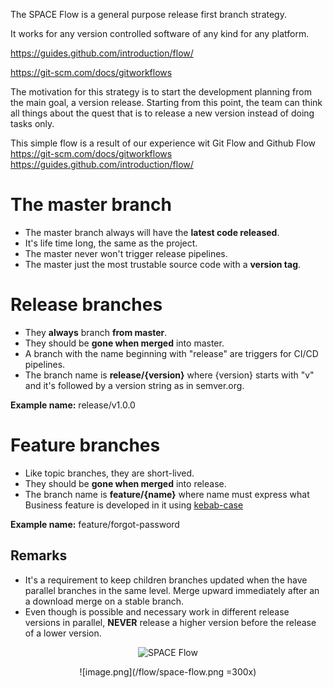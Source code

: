 The SPACE Flow is a general purpose release first branch strategy.

It works for any version controlled software of any kind for any platform.

https://guides.github.com/introduction/flow/

https://git-scm.com/docs/gitworkflows

The motivation for this strategy is to start the development planning from the main goal, a version release.
Starting from this point, the team can think all things about the quest that is to release a new version instead of doing tasks only.

This simple flow is a result of our experience wit Git Flow and Github Flow
https://git-scm.com/docs/gitworkflows
https://guides.github.com/introduction/flow/

# **The master branch**

- The master branch always will have the **latest code released**.
- It's life time long, the same as the project.
- The master never won't trigger release pipelines. 
- The master just the most trustable source code with a **version tag**.

# **Release branches**
- They **always** branch **from master**.
- They should be **gone when merged** into master.
- A branch with the name beginning with "release" are triggers for CI/CD pipelines.
- The branch name is **release/{version}** where {version} starts with "v" and it's followed by a version string as in semver.org. 

**Example name:** release/v1.0.0

# **Feature branches**
- Like topic branches, they are short-lived.
- They should be **gone when merged** into release.
- The branch name is **feature/{name}** where name must express what Business feature is developed in it using [kebab-case](https://medium.com/better-programming/string-case-styles-camel-pascal-snake-and-kebab-case-981407998841)

**Example name:** feature/forgot-password

## **Remarks**
- It's a requirement to keep children branches updated when the have parallel branches in the same level. Merge upward immediately after an a download merge on a stable branch.
- Even though is possible and necessary work in different release versions in parallel, **NEVER** release a higher version before the release of a lower version.

<center>

 ![SPACE Flow](https://www.spaceneedl.com/flow/space-flow.png)
 
![image.png](/flow/space-flow.png =300x)

</center>

<!--
gitgraph

const graphContainer = document.getElementById("graph-container");
 
const options = {
  orientation : "vertical-reverse",
                mode: "compact"
};

// Instantiate the graph.
const gitgraph = GitgraphJS.createGitgraph(graphContainer, options);

// Simulate git commands with Gitgraph API.
const master = gitgraph.branch("master");
master.commit("Initial commit");

//release
const release = gitgraph.branch("release/v0.0.1");
release.commit("Release branch created");
release.tag("release/v0.0.1");

//feature1
const feature1 = release.branch("feature/chat");
feature1.commit("Feature branch created");
feature1.tag("feature/chat");
feature1.commit("Commit1");

//feature2
const feature2 = release.branch("feature/blog");
feature2.commit("Feature branch created");
feature2.tag("feature/blog");

//interpolation
feature1.commit("Commit2");

release.merge(feature1, "chat merged into release");

feature2.merge(release, "release merged into blog");

feature2.commit("Commit1");
feature2.commit("Commit2");




release.merge(feature2, "blog merged into release");

master.merge(release, "release/v0.0.1 merged into release");
master.tag("v0.0.1");
/*
const aFeature = gitgraph.branch("a-feature");
aFeature
  .commit("Make it work")
  .commit({ subject: "Make it right", hash: "test" })
  .commit("Make it fast");

release.merge(aFeature);
release.commit("Prepare v1");

master.merge(release).tag("v1.0.0");
*/

-->
